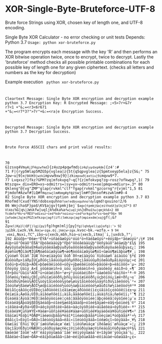 # XOR-Single-Byte-Bruteforce-UTF-8
Brute force Strings using XOR, chosen key of length one, and UTF-8 encoding.

Single Byte XOR Calculator - no error checking or unit tests
Depends: Python 3.7
<code>Usage: python xor-bruteforce.py</code>

The program encrypts each message with the key 'R' and then performs an XOR bitwise operation twice, once to encrypt, twice to decrypt. Lastly the 'bruteforce' method checks all possible printable combinations for each possible key of length one for any given ciphertext. (checks all letters and numbers as the key for decryption)

Example execution
<code>
python xor-bruteforce.py

Cleartext Message: Single Byte XOR encryption and decryption example python 3.7
Encryption Key: R
Encrypted Message: ;<5>7r+&7r
r7<1 +"&;=<r3<6r671 +"&;=<r7*3?">7r"+&:=<ra|e
Encryption Success.

Decrypted Message: Single Byte XOR encryption and decryption example python 3.7
Decryption Success.

Brute Force ASSCII chars and print valid results:

70 G}zsxq4Vm`q4L[F4qzwfmd`}{z4uzp4pqwfmd`}{z4qluydxq4dm`|{z4':#
71 F|{ryp5Wlap5MZG5p{vglea|z{5t{q5qpvglea|z{5pmtxeyp5ela}z{5&;"
75 Jpw~u|9[`m|9AVK9|wzk`impvw9xw}9}|zk`impvw9|axtiu|9i`mqvw9*7.
77 Lvqxsz?]fkz?GPM?zq|mfokvpq?~q{?{z|mfokvpq?zg~rosz?ofkwpq?,1(
79 Ntszqx=_dix=ERO=xs~odmitrs=|sy=yx~odmitrs=xe|pmqx=mdiurs=.3*
80 Qkleng"@{vg"ZMP"glap{rvkml"clf"fgap{rvkml"gzcorng"r{vjml"1,5
81 Pjmdof#Azwf#[LQ#fm`qzswjlm#bmg#gf`qzswjlm#f{bnsof#szwklm#0-4
82 Single Byte XOR encryption and decryption example python 3.7
83 Rhofmd!Cxud!YNS!dobsxquhno!`oe!edbsxquhno!dy`lqmd!qxuino!2/6
86 Wmjcha$F}pa$\KV$ajgv}tpmkj$ej`$`agv}tpmkj$a|eitha$t}plkj$7*3
87 Vlkbi`%G|q`%]JW%`kfw|uqljk%dka%a`fw|uqljk%`}dhui`%u|qmjk%6+2
88 Ycdmfo*Hs~o*REX*odixsz~ced*kdn*noixsz~ced*orkgzfo*zs~bed*9$=
90 [afodm(Jq|m(PGZ(mfkzqx|agf(ifl(lmkzqx|agf(mpiexdm(xq|`gf(;&?
91 Z`gnel)Kp}l)QF[)lgj{py}`fg)hgm)mlj{py}`fg)lqhdyel)yp}afg):'>
92 ]g`ibk.Lwzk.VA\.k`m|w~zga`.o`j.jkm|w~zga`.kvoc~bk.~wzfa`.= 9
94 _ebk`i,Nuxi,TC^,ibo~u|xecb,mbh,hio~u|xecb,itma|`i,|uxdcb,?";
192 Áûüõþ÷²Ðëæ÷²ÊÝÀ²÷üñàëâæûýü²óüö²ö÷ñàëâæûýü²÷êóÿâþ÷²âëæúýü²¡¼¥
194 Ãùþ÷üõ°Òéäõ°ÈßÂ°õþóâéàäùÿþ°ñþô°ôõóâéàäùÿþ°õèñýàüõ°àéäøÿþ°£¾§
195 Âøÿöýô±Óèåô±ÉÞÃ±ôÿòãèáåøþÿ±ðÿõ±õôòãèáåøþÿ±ôéðüáýô±áèåùþÿ±¢¿¦
196 Åÿøñúó¶Ôïâó¶ÎÙÄ¶óøõäïæâÿùø¶÷øò¶òóõäïæâÿùø¶óî÷ûæúó¶æïâþùø¶¥¸¡
198 Çýúóøñ´Öíàñ´ÌÛÆ´ñú÷æíäàýûú´õúð´ðñ÷æíäàýûú´ñìõùäøñ´äíàüûú´§º£
199 Æüûòùðµ×ìáðµÍÚÇµðûöçìåáüúûµôûñµñðöçìåáüúûµðíôøåùðµåìáýúûµ¦»¢
201 Èòõü÷þ»Ùâïþ»ÃÔÉ»þõøéâëïòôõ»úõÿ»ÿþøéâëïòôõ»þãúöë÷þ»ëâïóôõ»¨µ¬
202 Ëñöÿôý¸Úáìý¸À×Ê¸ýöûêáèìñ÷ö¸ùöü¸üýûêáèìñ÷ö¸ýàùõèôý¸èáìð÷ö¸«¶¯
203 Êð÷þõü¹Ûàíü¹ÁÖË¹ü÷úëàéíðö÷¹ø÷ý¹ýüúëàéíðö÷¹üáøôéõü¹éàíñö÷¹ª·®
205 Ìöñøóú¿Ýæëú¿ÇÐÍ¿úñüíæïëöðñ¿þñû¿ûúüíæïëöðñ¿úçþòïóú¿ïæë÷ðñ¿¬±¨
206 Ïõòûðù¼Þåèù¼ÄÓÎ¼ùòÿîåìèõóò¼ýòø¼øùÿîåìèõóò¼ùäýñìðù¼ìåèôóò¼¯²«
207 Îôóúñø½ßäéø½ÅÒÏ½øóþïäíéôòó½üóù½ùøþïäíéôòó½øåüðíñø½íäéõòó½®³ª
208 Ñëìåîç¢Àûöç¢ÚÍÐ¢çìáðûòöëíì¢ãìæ¢æçáðûòöëíì¢çúãïòîç¢òûöêíì¢±¬µ
211 Òèïæíä¡Ãøõä¡ÙÎÓ¡äïâóøñõèîï¡àïå¡åäâóøñõèîï¡äùàìñíä¡ñøõéîï¡²¯¶
212 Õïèáêã¦Äÿòã¦ÞÉÔ¦ãèåôÿöòïéè¦çèâ¦âãåôÿöòïéè¦ãþçëöêã¦öÿòîéè¦µ¨±
213 Ôîéàëâ§Åþóâ§ßÈÕ§âéäõþ÷óîèé§æéã§ãâäõþ÷óîèé§âÿæê÷ëâ§÷þóïèé§´©°
214 ×íêãèá¤Æýðá¤ÜËÖ¤áêçöýôðíëê¤åêà¤àáçöýôðíëê¤áüåéôèá¤ôýðìëê¤·ª³
215 Öìëâéà¥Çüñà¥ÝÊ×¥àëæ÷üõñìêë¥äëá¥áàæ÷üõñìêë¥àýäèõéà¥õüñíêë¥¶«²
216 ÙãäíæïªÈóþïªÒÅØªïäéøóúþãåäªëäîªîïéøóúþãåäªïòëçúæïªúóþâåäª¹¤½
217 Øâåìçî«Éòÿî«ÓÄÙ«îåèùòûÿâäå«êåï«ïîèùòûÿâäå«îóêæûçî«ûòÿãäå«¸¥¼
218 Ûáæïäí¨Êñüí¨ÐÇÚ¨íæëúñøüáçæ¨éæì¨ìíëúñøüáçæ¨íðéåøäí¨øñüàçæ¨»¦¿
219 Úàçîåì©Ëðýì©ÑÆÛ©ìçêûðùýàæç©èçí©íìêûðùýàæç©ìñèäùåì©ùðýáæç©º§¾
221 Üæáèãê¯Íöûê¯×ÀÝ¯êáìýöÿûæàá¯îáë¯ëêìýöÿûæàá¯ê÷îâÿãê¯ÿöûçàá¯¼¡¸
222 ßåâëàé¬Îõøé¬ÔÃÞ¬éâïþõüøåãâ¬íâè¬èéïþõüøåãâ¬éôíáüàé¬üõøäãâ¬¿¢»

</code>
